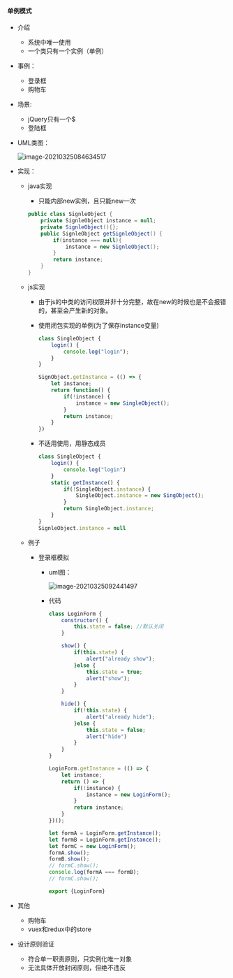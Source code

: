 #### 单例模式

- 介绍

  - 系统中唯一使用
  - 一个类只有一个实例（单例）

- 事例：

  - 登录框
  - 购物车

- 场景:

  - jQuery只有一个$
  - 登陆框

- UML类图：

  ![image-20210325084634517](F:\github\js_note\DesignMode\DesignMode\SingleObject\image-20210325084634517.png)

- 实现：

  - java实现

    - 只能内部new实例，且只能new一次

    ```java
    public class SignleObject {
        private SignleObject instance = null;
        private SignleObject(){};
        public SignleObject getSignleObject() {
            if(instance === null){
                instance = new SignleObject();
            }
            return instance;
        }
    }
    ```

  - js实现

    - 由于js的中类的访问权限并非十分完整，故在new的时候也是不会报错的，甚至会产生新的对象。

    - 使用闭包实现的单例(为了保存instance变量)

      ```js
      class SingleObject {
          login() {
              console.log("login");
          }
      }
      
      SignObject.getInstance = (() => {
          let instance;
          return function() {
              if(!instance) {
                  instance = new SingleObject();
              }
              return instance;
          }
      })
      ```

    - 不适用使用，用静态成员 

      ```js
      class SingleObject {
          login() {
              console.log("login")
          }
          static getInstance() {
              if(!SingleObject.instance) {
                  SingleObject.instance = new SingObject();
              }
              return SingleObject.instance;
          }
      }
      SignleObject.instance = null
      ```

  - 例子

    - 登录框模拟

      - uml图：

        ![image-20210325092441497](F:\github\js_note\DesignMode\DesignMode\SingleObject\image-20210325092441497.png)

      - 代码

        ```js
        class LoginForm {
            constructor() {
                this.state = false; //默认关闭
            }
        
            show() {
                if(this.state) {
                    alert("already show");
                }else {
                    this.state = true;
                    alert("show");
                }
            }
        
            hide() {
                if(!this.state) {
                    alert("already hide");
                }else {
                    this.state = false;
                    alert("hide")
                }
            }
        }
        
        LoginForm.getInstance = (() => {
            let instance;
            return () => {
                if(!instance) {
                    instance = new LoginForm();
                }
                return instance;
            }
        })();
        
        let formA = LoginForm.getInstance();
        let formB = LoginForm.getInstance();
        let formC = new LoginForm();
        formA.show();
        formB.show();
        // formC.show();
        console.log(formA === formB);
        // formC.show();
        
        export {LoginForm}
        ```

- 其他

  - 购物车
  - vuex和redux中的store

- 设计原则验证

  - 符合单一职责原则，只实例化唯一对象
  - 无法具体开放封闭原则，但绝不违反